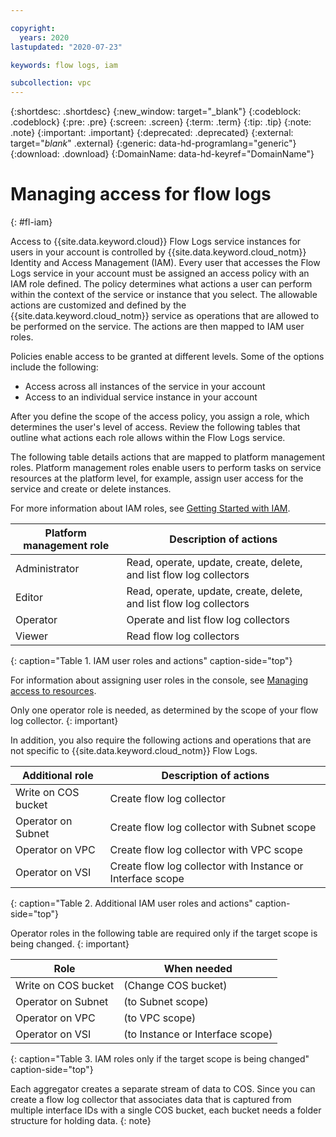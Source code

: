 ```yaml
---

copyright:
  years: 2020
lastupdated: "2020-07-23"

keywords: flow logs, iam

subcollection: vpc
---
```


{:shortdesc: .shortdesc}
{:new_window: target="_blank"}
{:codeblock: .codeblock}
{:pre: .pre}
{:screen: .screen}
{:term: .term}
{:tip: .tip}
{:note: .note}
{:important: .important}
{:deprecated: .deprecated}
{:external: target="_blank_" .external}
{:generic: data-hd-programlang="generic"}
{:download: .download}
{:DomainName: data-hd-keyref="DomainName"}

# Managing access for flow logs
{: #fl-iam}

Access to {{site.data.keyword.cloud}} Flow Logs service instances for users in your account is controlled by {{site.data.keyword.cloud_notm}} Identity and Access Management (IAM). Every user that accesses the Flow Logs service in your account must be assigned an access policy with an IAM role defined. The policy determines what actions a user can perform within the context of the service or instance that you select. The allowable actions are customized and defined by the {{site.data.keyword.cloud_notm}} service as operations that are allowed to be performed on the service. The actions are then mapped to IAM user roles.

Policies enable access to be granted at different levels. Some of the options include the following:

* Access across all instances of the service in your account
* Access to an individual service instance in your account   

After you define the scope of the access policy, you assign a role, which determines the user's level of access. Review the following tables that outline what actions each role allows within the Flow Logs service.

The following table details actions that are mapped to platform management roles. Platform management roles enable users to perform tasks on service resources at the platform level, for example, assign user access for the service and create or delete instances.

For more information about IAM roles, see [Getting Started with IAM](/docs/vpc?topic=vpc-iam-getting-started).

| Platform management role | Description of actions |
|--------------------------|--------------------------|
| Administrator | Read, operate, update, create, delete, and list flow log collectors |
| Editor | Read, operate, update, create, delete, and list flow log collectors |
| Operator | Operate and list flow log collectors |
| Viewer | Read flow log collectors |
{: caption="Table 1. IAM user roles and actions" caption-side="top"}

For information about assigning user roles in the console, see [Managing access to resources](/docs/iam?topic=iam-iammanidaccser#iammanidaccser).

Only one operator role is needed, as determined by the scope of your flow log collector.
{: important}

In addition, you also require the following actions and operations that are not specific to {{site.data.keyword.cloud_notm}} Flow Logs.

| Additional role                | Description of actions    |
| ---------------------------- | --------------------------- |  
| Write on COS bucket  | Create flow log collector |
| Operator on Subnet     | Create flow log collector with Subnet scope    |
| Operator on VPC    | Create flow log collector with VPC scope    |
| Operator on VSI | Create flow log collector with Instance or Interface scope  |
{: caption="Table 2. Additional IAM user roles and actions" caption-side="top"}

Operator roles in the following table are required only if the target scope is being changed.
{: important}

| Role                | When needed                 |  
| ---------------------------- | --------------------------- |  
| Write on COS bucket            | (Change COS bucket)         |  
| Operator on Subnet     | (to Subnet scope)           |  
| Operator on VPC           | (to VPC scope)              |  
| Operator on VSI | (to Instance or Interface scope) |
{: caption="Table 3. IAM roles only if the target scope is being changed" caption-side="top"}

Each aggregator creates a separate stream of data to COS. Since you can create a flow log collector that associates data that is captured from multiple interface IDs with a single COS bucket, each bucket needs a folder structure for holding data.
{: note}
